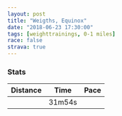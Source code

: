 ```yaml
---
layout: post
title: "Weigths, Equinox"
date: "2018-06-23 17:30:00"
tags: [weighttrainings, 0-1 miles]
race: false
strava: true
---
```


### Stats

| Distance | Time | Pace |
|----------|------|------|
||31m54s||
